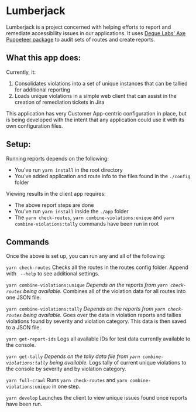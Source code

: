 # Lumberjack

Lumberjack is a project concerned with helping efforts to report and remediate accessibility issues in our applications. It uses [Deque Labs' Axe Puppeteer package](https://github.com/dequelabs/axe-puppeteer) to audit sets of routes and create reports.

## What this app does:

Currently, it:

1. Consolidates violations into a set of unique instances that can be tallied for additional reporting
2. Loads unique violations in a simple web client that can assist in the creation of remediation tickets in Jira

This application has very Customer App-centric configuration in place, but is being developed with the intent that any application could use it with its own configuration files.

## Setup:

Running reports depends on the following:
* You've run `yarn install` in the root directory
* You've added application and route info to the files found in the `./config` folder

Viewing results in the client app requires:
* The above report steps are done
* You've run `yarn install` inside the `./app` folder
* The `yarn check-routes`, `yarn combine-violations:unique` and `yarn combine-violations:tally` commands have been run in root

## Commands
Once the above is set up, you can run any and all of the following:

`yarn check-routes`
Checks all the routes in the routes config folder. Append with ` --help` to see additional settings.

`yarn combine-violations:unique`
*Depends on the reports from `yarn check-routes` being available.*
Combines all of the violation data for all routes into one JSON file.

`yarn combine-violations:tally`
*Depends on the reports from `yarn check-routes` being available.*
Goes over the data in violation reports and tallies violations found by severity and violation category. This data is then saved to a JSON file.

`yarn get-report-ids`
Logs all available IDs for test data currently available to the console.

`yarn get-tally`
*Depends on the tally data file from `yarn combine-violations:tally` being available.*
Logs tally of current unique violations to the console by severity and by violation category.

`yarn full-crawl`
Runs `yarn check-routes` and `yarn combine-violations:unique` in one step.

`yarn develop`
Launches the client to view unique issues found once reports have been run.

